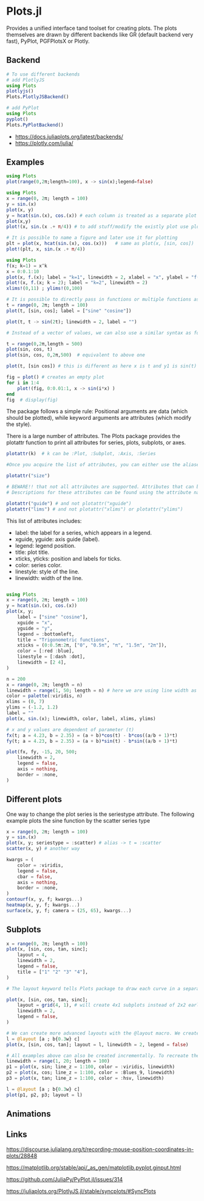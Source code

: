 # Plots.jl

Provides a unified interface tand toolset for creating plots. The plots themselves are drawn by different backends like GR (default backend very fast), PyPlot, PGFPlotsX or Plotly.

## Backend
```julia
# To use different backends
# add PlotlyJS
using Plots
plotlyjs()
Plots.PlotlyJSBackend()

# add PyPlot
using Plots
pyplot()
Plots.PyPlotBackend()
```
* https://docs.juliaplots.org/latest/backends/
* https://plotly.com/julia/


## Examples

```julia
using Plots
plot(range(0,2π;length=100), x -> sin(x);legend=false)
```

```julia
using Plots
x = range(0, 2π; length = 100)
y = sin.(x)
plot(x, y)
y = hcat(sin.(x), cos.(x)) # each column is treated as a separate plot series. So this will create 2 curves in one plot
plot(x,y)
plot!(x, sin.(x .+ π/4)) # to add stuff/modify the existly plot use plot!

# It is possible to name a figure and later use it for plotting
plt = plot(x, hcat(sin.(x), cos.(x)))   # same as plot(x, [sin, cos])
plot!(plt, x, sin.(x .+ π/4))

```

```julia
using Plots
f(x; k=1) = x^k
x = 0:0.1:10
plot(x, f.(x); label = "k=1", linewidth = 2, xlabel = "x", ylabel = "f(x)")
plot!(x, f.(x; k = 2); label = "k=2", linewidth = 2)
xlims!(0,11) ; ylims!(0,100)
```

```julia
# It is possible to directly pass in functions or multiple functions as below
t = range(0, 2π; length = 100)
plot(t, [sin, cos]; label = ["sine" "cosine"])

plot(t, t -> sin(2t); linewidth = 2, label = "")
```

```julia
# Instead of a vector of values, we can also use a similar syntax as for ranges with the starting point, stopping point, and optionally length.

t = range(0,2π,length = 500)
plot(sin, cos, t)
plot(sin, cos, 0,2π,500)  # equivalent to above one

plot(t, [sin cos]) # this is different as here x is t and y1 is sin(t) and y2 is cos(t)

```

```julia
fig = plot() # creates an empty plot
for i in 1:4
    plot!(fig, 0:0.01:1, x -> sin(i*x) )
end
fig  # display(fig)

```


The package follows a simple rule: Positional arguments are data (which should be plotted), while keyword arguments are attributes (which modify the style). 

There is a large number of attributes. The Plots package provides the plotattr function to print all attributes for series, plots, subplots, or axes.

```julia
plotattr(k)  # k can be :Plot, :Subplot, :Axis, :Series

#Once you acquire the list of attributes, you can either use the aliases of a specific attribute or investigate a specific attribute to print that attribute's aliases and its description.

plotattr("size")

# BEWARE!! that not all attributes are supported. Attributes that can be specified for different axes, such as xguide and yguide, are often not supported.
# Descriptions for these attributes can be found using the attribute name without the axis specification, i.e., guide instead of xguide.

plotattr("guide") # and not plotattr("xguide")
plotattr("lims") # and not plotattr("xlims") or plotattr("ylims")

```

This list of attributes includes:

* label: the label for a series, which appears in a legend.
* xguide, yguide: axis guide (label).
* legend: legend position.
* title: plot title.
* xticks, yticks: position and labels for ticks.
* color: series color.
* linestyle: style of the line.
* linewidth: width of the line.

```julia

using Plots
x = range(0, 2π; length = 100)
y = hcat(sin.(x), cos.(x))
plot(x, y;
    label = ["sine" "cosine"],
    xguide = "x",
    yguide = "y",
    legend = :bottomleft,
    title = "Trigonometric functions",
    xticks = (0:0.5π:2π, ["0", "0.5π", "π", "1.5π", "2π"]),
    color = [:red :blue],
    linestyle = [:dash :dot],
    linewidth = [2 4],
)
```

```julia
n = 200
x = range(0, 2π; length = n)
linewidth = range(1, 50; length = n) # here we are using line width as a range
color = palette(:viridis, n)
xlims = (0, 7)
ylims = (-1.2, 1.2)
label = ""
plot(x, sin.(x); linewidth, color, label, xlims, ylims)
```



```julia
# x and y values are dependent of parameter (t)
fx(t; a = 4.23, b = 2.35) = (a + b)*cos(t) - b*cos((a/b + 1)*t)
fy(t; a = 4.23, b = 2.35) = (a + b)*sin(t) - b*sin((a/b + 1)*t)

plot(fx, fy, -15, 20, 500;
    linewidth = 2,
    legend = false,
    axis = nothing,
    border = :none,
)
```

## Different plots
One way to change the plot series is the seriestype attribute. The following example plots the sine function by the scatter series type

```julia
x = range(0, 2π; length = 100)
y = sin.(x)
plot(x, y; seriestype = :scatter) # alias -> t = :scatter
scatter(x, y) # another way

kwargs = (
    color = :viridis,
    legend = false,
    cbar = false,
    axis = nothing,
    border = :none,
)
contourf(x, y, f; kwargs...)
heatmap(x, y, f; kwargs...)
surface(x, y, f; camera = (25, 65), kwargs...)
```

## Subplots

```julia
x = range(0, 2π; length = 100)
plot(x, [sin, cos, tan, sinc];
    layout = 4,
    linewidth = 2,
    legend = false,
    title = ["1" "2" "3" "4"],
)

# The layout keyword tells Plots package to draw each curve in a separate subplot. Attributes with multiple values (row vectors) apply each value to one subplot. The Plots package also provides the grid function used to create a subplot grid manually. 

plot(x, [sin, cos, tan, sinc];
    layout = grid(4, 1), # will create 4x1 subplots instead of 2x2 earlier
    linewidth = 2,
    legend = false,
)

# We can create more advanced layouts with the @layout macro. We create a non-symmetric layout with one subplot in the first row and two subplots in the second row. width of the first subplot in the second row is 0.3 of the whole plot width.
l = @layout [a ; b{0.3w} c]
plot(x, [sin, cos, tan]; layout = l, linewidth = 2, legend = false)

# All examples above can also be created incrementally. To recreate the last graph, we first create three plots.
linewidth = range(1, 20; length = 100)
p1 = plot(x, sin; line_z = 1:100, color = :viridis, linewidth)
p2 = plot(x, cos; line_z = 1:100, color = :Blues_9, linewidth)
p3 = plot(x, tan; line_z = 1:100, color = :hsv, linewidth)

l = @layout [a ; b{0.3w} c]
plot(p1, p2, p3; layout = l)

```

## Animations

## Links

https://discourse.julialang.org/t/recording-mouse-position-coordinates-in-plots/28848

https://matplotlib.org/stable/api/_as_gen/matplotlib.pyplot.ginput.html

https://github.com/JuliaPy/PyPlot.jl/issues/314

https://juliaplots.org/PlotlyJS.jl/stable/syncplots/#SyncPlots